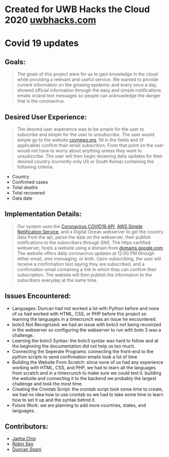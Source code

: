 # Created for UWB Hacks the Cloud 2020 [uwbhacks.com](https://uwbhacks.com/)
# Covid 19 updates
## Goals: 
> The goals of this project were for us to gain knowledge in the cloud while providing a relevant and useful service.
> We wanted to provide current information on the growing epidemic and every once a day, showed official information through the easy and simple notifications emails or/and text messages so people can acknowledge the danger that is the coronavirus.
> 

## Desired User Experience:
> The desired user experience was to be simple for the user to subscribe and simple for the user to unsubscribe.
> The user would simple go to the website [covnews.org](https://covnews.org/), fill in the fields and (if applicable) confirm their email subscrition.
> From that point on the user would not have to worry about anything unless they want to unsubscribe.
> The user will then begin recieving daily updates for their desired country (currently only US or South Korea) containing the following criteria: 
* Country
* Confirmed cases
* Total deaths
* Total recovered
* Data date

## Implementation Details:
> Our system uses the [Coronavirus COVID19 API](https://documenter.getpostman.com/view/10808728/SzS8rjbc?version=latest#b07f97ba-24f4-4ebe-ad71-97fa35f3b683), [AWS Simple Notification Service](https://aws.amazon.com/sns/?whats-new-cards.sort-by=item.additionalFields.postDateTime&whats-new-cards.sort-order=desc), and a Digital Ocean webserver to get the country data from the api, parse the data on the webserver, then publish notifications to the subscribers through SNS.
> The https certified webserver, hosts a website using a domain from [domains.google.com](https://domains.google.com/)
> The website offers daily coronavirus updates at 12:00 PM through either email, sms messaging, or both.
> Upon subscribing, the user will receive a confirmation text saying they are subscribed, and a confirmaiton email containing a link in which they can confirm their subscription.
> The website will then publish the information to the subscibers everyday at the same time.

## Issues Encountered: 
* Languages: Duncan had not worked a lot with Python before and none of us had worked with HTML, CSS, or PHP before this project so learning the languages in a timecrunch was an issue he encountered. 
* boto3 Not Recognized: we had an issue with boto3 not being reconized in the webserver so configuring the webserver to run with boto 3 was a challenge.
* Learning the boto3 Syntax: the boto3 syntax was hard to follow and at the beginning the documentation did not help us too much.
* Connecting the Seperate Programs: connecting the front-end to the python scripts to send confirmation emails took a lot of time
* Building the Website From Scratch: since none of us had any experience working with HTML, CSS, and PHP, we had to learn all the languages from scratch and in a timecrunch to make sure we could test it. building the website and connecting it to the backend we probably the largest challenge and took the most time.
* Creating the Crontab Script: the crontab script took some time to create, we had no idea how to use crontab so we had to take some time to learn how to set it up and the syntax behnd it.
* Future Work: we are planning to add more countries, states, and languages.


## Contributors:
* [Jaeha Choi](https://github.com/SpaceRabbits)
* [Robin Seo](https://github.com/seo-chang)
* [Duncan Spani](https://github.com/dspani)

